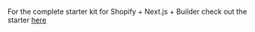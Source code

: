 For the complete starter kit for Shopify + Next.js + Builder check out the starter [here](https://github.com/BuilderIO/nextjs-shopify)
